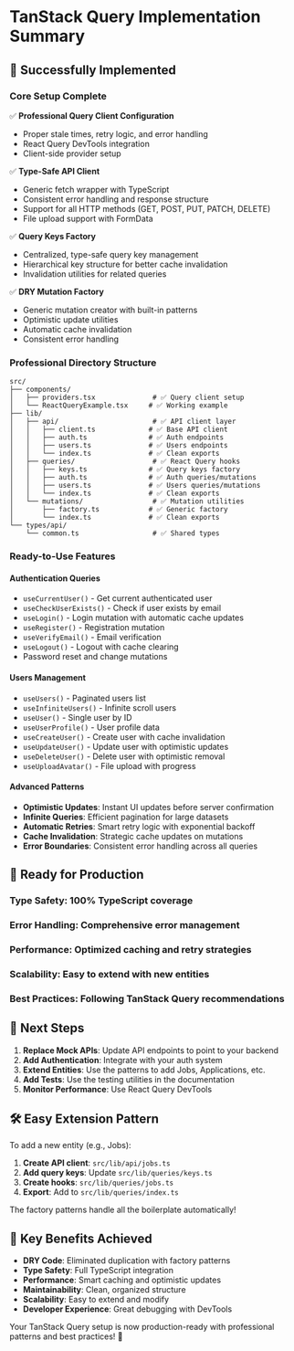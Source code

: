 # TanStack Query Implementation Summary

## 🎉 **Successfully Implemented**

### **Core Setup Complete**

✅ **Professional Query Client Configuration**

- Proper stale times, retry logic, and error handling
- React Query DevTools integration
- Client-side provider setup

✅ **Type-Safe API Client**

- Generic fetch wrapper with TypeScript
- Consistent error handling and response structure
- Support for all HTTP methods (GET, POST, PUT, PATCH, DELETE)
- File upload support with FormData

✅ **Query Keys Factory**

- Centralized, type-safe query key management
- Hierarchical key structure for better cache invalidation
- Invalidation utilities for related queries

✅ **DRY Mutation Factory**

- Generic mutation creator with built-in patterns
- Optimistic update utilities
- Automatic cache invalidation
- Consistent error handling

### **Professional Directory Structure**

```
src/
├── components/
│   ├── providers.tsx              # ✅ Query client setup
│   └── ReactQueryExample.tsx     # ✅ Working example
├── lib/
│   ├── api/                       # ✅ API client layer
│   │   ├── client.ts             # ✅ Base API client
│   │   ├── auth.ts               # ✅ Auth endpoints
│   │   ├── users.ts              # ✅ Users endpoints
│   │   └── index.ts              # ✅ Clean exports
│   ├── queries/                   # ✅ React Query hooks
│   │   ├── keys.ts               # ✅ Query keys factory
│   │   ├── auth.ts               # ✅ Auth queries/mutations
│   │   ├── users.ts              # ✅ Users queries/mutations
│   │   └── index.ts              # ✅ Clean exports
│   └── mutations/                 # ✅ Mutation utilities
│       ├── factory.ts            # ✅ Generic factory
│       └── index.ts              # ✅ Clean exports
└── types/api/
    └── common.ts                  # ✅ Shared types
```

### **Ready-to-Use Features**

#### **Authentication Queries**

- `useCurrentUser()` - Get current authenticated user
- `useCheckUserExists()` - Check if user exists by email
- `useLogin()` - Login mutation with automatic cache updates
- `useRegister()` - Registration mutation
- `useVerifyEmail()` - Email verification
- `useLogout()` - Logout with cache clearing
- Password reset and change mutations

#### **Users Management**

- `useUsers()` - Paginated users list
- `useInfiniteUsers()` - Infinite scroll users
- `useUser()` - Single user by ID
- `useUserProfile()` - User profile data
- `useCreateUser()` - Create user with cache invalidation
- `useUpdateUser()` - Update user with optimistic updates
- `useDeleteUser()` - Delete user with optimistic removal
- `useUploadAvatar()` - File upload with progress

#### **Advanced Patterns**

- **Optimistic Updates**: Instant UI updates before server confirmation
- **Infinite Queries**: Efficient pagination for large datasets
- **Automatic Retries**: Smart retry logic with exponential backoff
- **Cache Invalidation**: Strategic cache updates on mutations
- **Error Boundaries**: Consistent error handling across all queries

## 🚀 **Ready for Production**

### **Type Safety**: 100% TypeScript coverage

### **Error Handling**: Comprehensive error management

### **Performance**: Optimized caching and retry strategies

### **Scalability**: Easy to extend with new entities

### **Best Practices**: Following TanStack Query recommendations

## 📝 **Next Steps**

1. **Replace Mock APIs**: Update API endpoints to point to your backend
2. **Add Authentication**: Integrate with your auth system
3. **Extend Entities**: Use the patterns to add Jobs, Applications, etc.
4. **Add Tests**: Use the testing utilities in the documentation
5. **Monitor Performance**: Use React Query DevTools

## 🛠️ **Easy Extension Pattern**

To add a new entity (e.g., Jobs):

1. **Create API client**: `src/lib/api/jobs.ts`
2. **Add query keys**: Update `src/lib/queries/keys.ts`
3. **Create hooks**: `src/lib/queries/jobs.ts`
4. **Export**: Add to `src/lib/queries/index.ts`

The factory patterns handle all the boilerplate automatically!

## 🎯 **Key Benefits Achieved**

- **DRY Code**: Eliminated duplication with factory patterns
- **Type Safety**: Full TypeScript integration
- **Performance**: Smart caching and optimistic updates
- **Maintainability**: Clean, organized structure
- **Scalability**: Easy to extend and modify
- **Developer Experience**: Great debugging with DevTools

Your TanStack Query setup is now production-ready with professional patterns and best practices! 🚀
